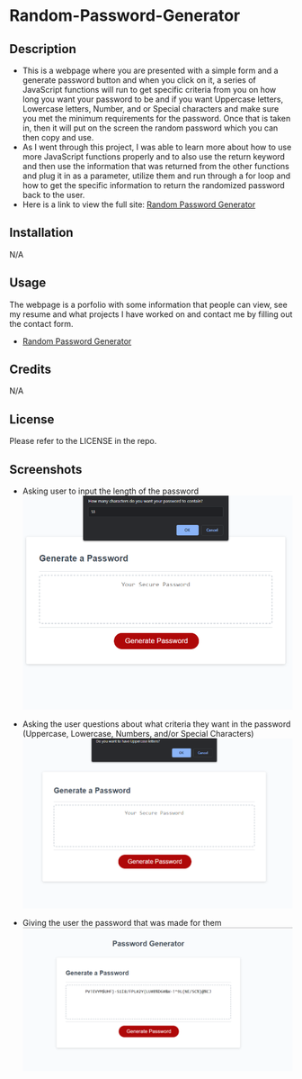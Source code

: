 # Random-Password-Generator

## Description
- This is a webpage where you are presented with a simple form and a generate password button and when you click on it, a series of JavaScript functions will run to get specific criteria from you on how long you want your password to be and if you want Uppercase letters, Lowercase letters, Number, and or Special characters and make sure you met the minimum requirements for the password. Once that is taken in, then it will put on the screen the random password which you can then copy and use.
- As I went through this project, I was able to learn more about how to use more JavaScript functions properly and to also use the return keyword and then use the information that was returned from the other functions and plug it in as a parameter, utilize them and run through a for loop and how to get the specific information to return the randomized password back to the user. 
- Here is a link to view the full site: [Random Password Generator](https://canadianfaller7.github.io/password-generator/ "Named link title")

## Installation
N/A

## Usage
The webpage is a porfolio with some information that people can view, see my resume and what projects I have worked on and contact me by filling out the contact form.
* [Random Password Generator](https://canadianfaller7.github.io/password-generator/ "Named link title")

## Credits
N/A

## License
Please refer to the LICENSE in the repo.

## Screenshots

- Asking user to input the length of the password
![Alt text](./assets/images/random-password-1.png?raw=true "Optional Title")

- Asking the user questions about what criteria they want in the password (Uppercase, Lowercase, Numbers, and/or Special Characters)
![Alt text](./assets/images/random-password-2.png?raw=true "Optional Title")

- Giving the user the password that was made for them
![Alt text](./assets/images/random-password-3.png?raw=true "Optional Title")
